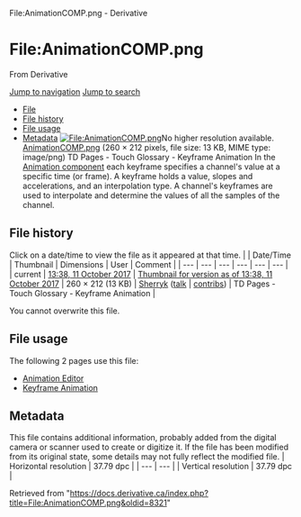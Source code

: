 

File:AnimationCOMP.png - Derivative




# File:AnimationCOMP.png
From Derivative

[Jump to navigation](#mw-head)
[Jump to search](#searchInput)
* [File](#file)
* [File history](#filehistory)
* [File usage](#filelinks)
* [Metadata](#metadata)
[![File:AnimationCOMP.png](https://docs.derivative.ca/images/a/a2/AnimationCOMP.png?20171011183830)](images/a/a2/AnimationCOMP.png)No higher resolution available.
[AnimationCOMP.png](images/a/a2/AnimationCOMP.png "AnimationCOMP.png") ‎(260 × 212 pixels, file size: 13 KB, MIME type: image/png)
TD Pages - Touch Glossary - Keyframe Animation
In the [Animation component](Animation_COMP.html "Animation COMP") each keyframe specifies a channel's value at a specific time (or frame). A keyframe holds a value, slopes and accelerations, and an interpolation type. A channel's keyframes are used to interpolate and determine the values of all the samples of the channel.

## File history
Click on a date/time to view the file as it appeared at that time.
|  | Date/Time | Thumbnail | Dimensions | User | Comment |
| --- | --- | --- | --- | --- | --- |
| current | [13:38, 11 October 2017](images/a/a2/AnimationCOMP.png) | [Thumbnail for version as of 13:38, 11 October 2017](images/a/a2/AnimationCOMP.png) | 260 × 212 (13 KB) | [Sherryk](https://docs.derivative.ca/index.php?title=User:Sherryk&action=edit&redlink=1 "User:Sherryk (page does not exist)") ([talk](https://docs.derivative.ca/index.php?title=User_talk:Sherryk&action=edit&redlink=1 "User talk:Sherryk (page does not exist)") | [contribs](https://docs.derivative.ca/Special:Contributions/Sherryk "Special:Contributions/Sherryk")) | TD Pages - Touch Glossary - Keyframe Animation |

You cannot overwrite this file.
## File usage
The following 2 pages use this file:
* [Animation Editor](Animation_Editor.html "Animation Editor")
* [Keyframe Animation](Keyframe_Animation.html "Keyframe Animation")
## Metadata
This file contains additional information, probably added from the digital camera or scanner used to create or digitize it.
If the file has been modified from its original state, some details may not fully reflect the modified file.
| Horizontal resolution | 37.79 dpc |
| --- | --- |
| Vertical resolution | 37.79 dpc |

Retrieved from "<https://docs.derivative.ca/index.php?title=File:AnimationCOMP.png&oldid=8321>"